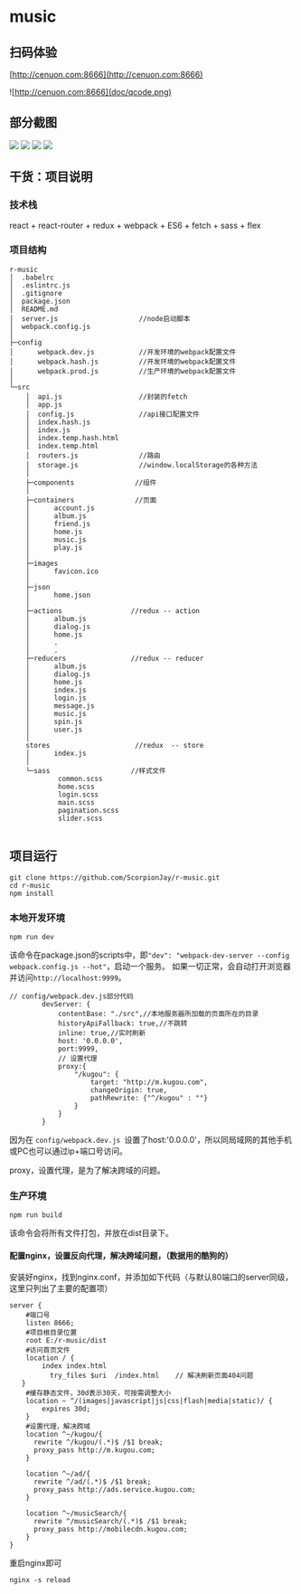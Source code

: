 # music



## 扫码体验

[http://cenuon.com:8666](http://cenuon.com:8666)

![http://cenuon.com:8666](doc/qcode.png)

## 部分截图

![](doc/1.png) ![](doc/2.png)
![](doc/3.png) ![](doc/4.png)



## 干货：项目说明

### 技术栈
react + react-router + redux + webpack + ES6 + fetch + sass + flex

### 项目结构
```
r-music
│  .babelrc
│  .eslintrc.js
│  .gitignore
│  package.json
│  README.md
│  server.js                    //node启动脚本
│  webpack.config.js            
│  
├─config
│      webpack.dev.js           //开发环境的webpack配置文件
│      webpack.hash.js          //开发环境的webpack配置文件
│      webpack.prod.js          //生产环境的webpack配置文件
│           
└─src
    │  api.js                   //封装的fetch
    │  app.js                   
    │  config.js                //api接口配置文件
    │  index.hash.js
    │  index.js
    │  index.temp.hash.html
    │  index.temp.html
    │  routers.js               //路由
    │  storage.js               //window.localStorage的各种方法
    │      
    ├─components               //组件
    │          
    ├─containers               //页面
    │      account.js
    │      album.js
    │      friend.js
    │      home.js
    │      music.js
    │      play.js
    │      
    ├─images
    │      favicon.ico
    │      
    ├─json
    │      home.json
    │       
    ├─actions                 //redux -- action
    │      album.js
    │      dialog.js
    │      home.js
    │      .
    │      .     
    ├─reducers                //redux -- reducer
    │      album.js
    │      dialog.js
    │      home.js
    │      index.js
    │      login.js
    │      message.js
    │      music.js
    │      spin.js
    │      user.js
    │      
    stores                     //redux  -- store
    │      index.js
    │      
    └─sass                    //样式文件
            common.scss
            home.scss
            login.scss
            main.scss
            pagination.scss
            slider.scss
            

```

## 项目运行
```
git clone https://github.com/ScorpionJay/r-music.git
cd r-music
npm install
```
### 本地开发环境
```
npm run dev
```
该命令在package.json的scripts中，即`"dev": "webpack-dev-server --config webpack.config.js --hot"`，启动一个服务。
如果一切正常，会自动打开浏览器并访问`http://localhost:9999`。

```
// config/webpack.dev.js部分代码
        devServer: {
            contentBase: "./src",//本地服务器所加载的页面所在的目录
            historyApiFallback: true,//不跳转
            inline: true,//实时刷新
            host: '0.0.0.0',
            port:9999,
            // 设置代理
            proxy:{
                "/kugou": {
                    target: "http://m.kugou.com",
                    changeOrigin: true,
                    pathRewrite: {"^/kugou" : ""}
                }
            }
        }
```
因为在 `config/webpack.dev.js `设置了host:'0.0.0.0'，所以同局域网的其他手机或PC也可以通过ip+端口号访问。

proxy，设置代理，是为了解决跨域的问题。

### 生产环境
```
npm run build
```
该命令会将所有文件打包，并放在dist目录下。
#### 配置nginx，设置反向代理，解决跨域问题，（数据用的酷狗的）
安装好nginx，找到nginx.conf，并添加如下代码（与默认80端口的server同级，这里只列出了主要的配置项）
```
server {
    #端口号
    listen 8666;
    #项目根目录位置
    root E:/r-music/dist
    #访问首页文件
    location / {
        index index.html
	      try_files $uri  /index.html    // 解决刷新页面404问题
   }
    #缓存静态文件，30d表示30天，可按需调整大小
    location ~ ^/(images|javascript|js|css|flash|media|static)/ {
        expires 30d; 
    }
    #设置代理，解决跨域
    location ^~/kugou/{
      rewrite ^/kugou/(.*)$ /$1 break;
      proxy_pass http://m.kugou.com;
    }
    
    location ^~/ad/{
      rewrite ^/ad/(.*)$ /$1 break;
      proxy_pass http://ads.service.kugou.com;
    }
    
    location ^~/musicSearch/{
      rewrite ^/musicSearch/(.*)$ /$1 break;
      proxy_pass http://mobilecdn.kugou.com;
    }
}
```
重启nginx即可
```
nginx -s reload
```


